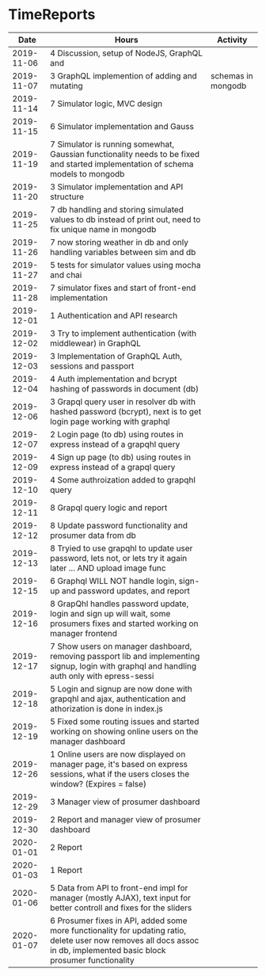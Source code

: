 # TimeReports

| Date  |      Hours    | Activity                                       |
| ----------- | ------- |------------------------------------------------
|    2019-11-06|   4      Discussion, setup of NodeJS, GraphQL and        ||                          MongoDB, preliminary schema defined            |
|    2019-11-07|   3       GraphQL implemention of adding and mutating    |                           schemas in mongodb                             |
|    2019-11-14|   7      Simulator logic, MVC design
|    2019-11-15|   6      Simulator implementation and Gauss
|    2019-11-19|   7      Simulator is running somewhat, Gaussian functionality needs to be fixed and started implementation of schema models to mongodb
|    2019-11-20|   3      Simulator implementation and API structure
|    2019-11-25|   7      db handling and storing simulated values to db instead of print out, need to fix unique name in mongodb
|    2019-11-26|   7      now storing weather in db and only handling variables between sim and db
|    2019-11-27|   5      tests for simulator values using mocha and chai
|    2019-11-28|   7      simulator fixes and start of front-end implementation
|    2019-12-01|   1      Authentication and API research
|    2019-12-02|   3      Try to implement authentication (with middlewear) in GraphQL
|    2019-12-03|   3      Implementation of GraphQL Auth, sessions and passport
|    2019-12-04|   4      Auth implementation and bcrypt hashing of passwords in document (db)
|    2019-12-06|   3      Grapql query user in resolver db with hashed password (bcrypt), next is to get login page working with graphql
|    2019-12-07|   2      Login page (to db) using routes in express instead of a grapqhl query
|    2019-12-09|   4      Sign up page (to db) using routes in express instead of a grapql query
|    2019-12-10|   4      Some authroization added to grapqhl query
|    2019-12-11|   8      Grapql query logic and report
|    2019-12-12|   8      Update password functionality and prosumer data from db
|    2019-12-13|   8      Tryied to use grapqhl to update user password, lets not, or lets try it again later ... AND upload image func
|    2019-12-15|   6      Graphql WILL NOT handle login, sign-up and password updates, and report
|    2019-12-16|   8      GrapQhl handles password update, login and sign up will wait, some prosumers fixes and started working on manager frontend
|    2019-12-17|   7      Show users on manager dashboard, removing passport lib and implementing signup, login with graphql and handling auth only with epress-sessi
|    2019-12-18|   5      Login and signup are now done with grapqhl and ajax, authentication and athorization is done in index.js
|    2019-12-19|   5      Fixed some routing issues and started working on showing online users on the manager dashboard
|    2019-12-26|   1      Online users are now displayed on manager page, it's based on express sessions, what if the users closes the window? (Expires = false)
|    2019-12-29|   3      Manager view of prosumer dashboard
|    2019-12-30|   2      Report and manager view of prosumer dashboard
|    2020-01-01|   2      Report
|    2020-01-03|   1      Report
|    2020-01-06|   5      Data from API to front-end impl for manager (mostly AJAX), text input for better controll and fixes for the sliders 
|    2020-01-07|   6      Prosumer fixes in API, added some more functionality for updating ratio, delete user now removes all docs assoc in db, implemented basic block prosumer functionality